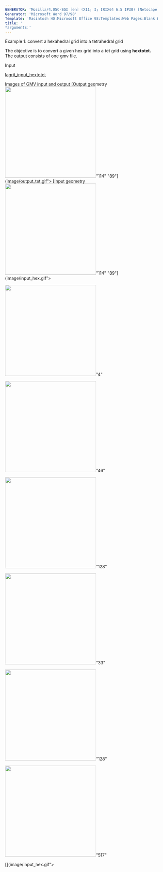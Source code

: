 ```yaml
---
GENERATOR: 'Mozilla/4.05C-SGI [en] (X11; I; IRIX64 6.5 IP30) [Netscape]'
Generator: 'Microsoft Word 97/98'
Template: 'Macintosh HD:Microsoft Office 98:Templates:Web Pages:Blank Web Page'
title: '
*arguments:'
---
```


Example 1: convert a hexahedral grid into a tetrahedral grid

 The objective is to convert a given hex grid into a tet grid using
 **hextotet.**
 The output consists of one gmv file.

Input

 [lagrit\_input\_hextotet](../lagrit_input_hextotet)

Images of GMV input and output
[Output geometry <img height="300" width="300" src="https://lanl.github.io/LaGriT/docs/assets/images/output_tet_tn.gif">"114"
"89"](image/output_tet.gif">
[Input geometry <img height="300" width="300" src="https://lanl.github.io/LaGriT/docs/assets/images/input_hex_tn.gif">"114"
"89"](image/input_hex.gif">

<img height="300" width="300" src="transparent.gif">"4" 

<img height="300" width="300" src="transparent.gif">"46" 

<img height="300" width="300" src="transparent.gif">"128" 

<img height="300" width="300" src="transparent.gif">"33" 

<img height="300" width="300" src="transparent.gif">"128" 

<img height="300" width="300" src="transparent.gif">"517" 

  [](image/input_hex.gif">
 
 
